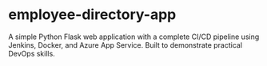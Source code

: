 # employee-directory-app
A simple Python Flask web application with a complete CI/CD pipeline using Jenkins, Docker, and Azure App Service. Built to demonstrate practical DevOps skills.
